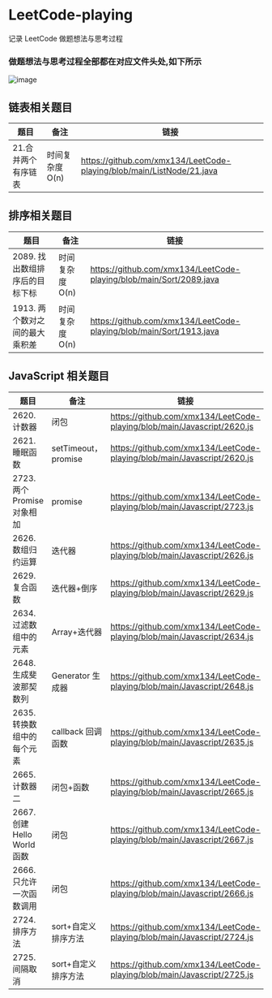 # LeetCode-playing

记录 LeetCode 做题想法与思考过程

### 做题想法与思考过程全部都在对应文件头处,如下所示

![image](https://user-images.githubusercontent.com/33774589/143734514-adfea7e4-8bb7-47bd-a855-9d433917d34d.png)

## 链表相关题目

| 题目                | 备注            | 链接                                                                  |
| ------------------- | --------------- | --------------------------------------------------------------------- |
| 21.合并两个有序链表 | 时间复杂度 O(n) | https://github.com/xmx134/LeetCode-playing/blob/main/ListNode/21.java |

## 排序相关题目

| 题目                           | 备注            | 链接                                                                |
| ------------------------------ | --------------- | ------------------------------------------------------------------- |
| 2089. 找出数组排序后的目标下标 | 时间复杂度 O(n) | https://github.com/xmx134/LeetCode-playing/blob/main/Sort/2089.java |
| 1913. 两个数对之间的最大乘积差 | 时间复杂度 O(n) | https://github.com/xmx134/LeetCode-playing/blob/main/Sort/1913.java |

## JavaScript 相关题目

| 题目                        | 备注                | 链接                                                                    |
| --------------------------- | ------------------- | ----------------------------------------------------------------------- |
| 2620. 计数器                | 闭包                | https://github.com/xmx134/LeetCode-playing/blob/main/Javascript/2620.js |
| 2621. 睡眠函数              | setTimeout，promise | https://github.com/xmx134/LeetCode-playing/blob/main/Javascript/2620.js |
| 2723. 两个 Promise 对象相加 | promise             | https://github.com/xmx134/LeetCode-playing/blob/main/Javascript/2723.js |
| 2626. 数组归约运算          | 迭代器              | https://github.com/xmx134/LeetCode-playing/blob/main/Javascript/2626.js |
| 2629. 复合函数              | 迭代器+倒序         | https://github.com/xmx134/LeetCode-playing/blob/main/Javascript/2629.js |
| 2634. 过滤数组中的元素      | Array+迭代器        | https://github.com/xmx134/LeetCode-playing/blob/main/Javascript/2634.js |
| 2648. 生成斐波那契数列      | Generator 生成器    | https://github.com/xmx134/LeetCode-playing/blob/main/Javascript/2648.js |
| 2635. 转换数组中的每个元素  | callback 回调函数   | https://github.com/xmx134/LeetCode-playing/blob/main/Javascript/2635.js |
| 2665. 计数器二              | 闭包+函数           | https://github.com/xmx134/LeetCode-playing/blob/main/Javascript/2665.js |
| 2667. 创建 Hello World 函数 | 闭包                | https://github.com/xmx134/LeetCode-playing/blob/main/Javascript/2667.js |
| 2666. 只允许一次函数调用    | 闭包                | https://github.com/xmx134/LeetCode-playing/blob/main/Javascript/2666.js |
| 2724. 排序方法              | sort+自定义排序方法 | https://github.com/xmx134/LeetCode-playing/blob/main/Javascript/2724.js |
| 2725. 间隔取消              | sort+自定义排序方法 | https://github.com/xmx134/LeetCode-playing/blob/main/Javascript/2725.js |
